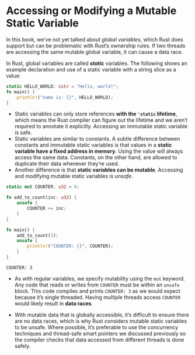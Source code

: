 # Accessing or Modifying a Mutable Static Variable

In this book, we’ve not yet talked about *global variables*, which Rust does support but can be problematic with Rust’s ownership rules. If two threads are accessing the same mutable global variable, it can cause a data race.

In Rust, global variables are called ***static*** variables. The following shows an example declaration and use of a static variable with a string slice as a value:

```rust
static HELLO_WORLD: &str = "Hello, world!";
fn main() {
    println!("name is: {}", HELLO_WORLD);
}
```

* Static variables can only store references **with the `'static` lifetime**, which means the Rust compiler can figure out the lifetime and we aren’t required to annotate it explicitly. Accessing an immutable static variable is safe.
* Static variables are similar to constants. A subtle difference between constants and immutable static variables is that values in a **static variable have a fixed address in memory**. Using the value will always access the same data. Constants, on the other hand, are allowed to duplicate their data whenever they’re used.
* Another difference is that **static variables can be mutable**. Accessing and modifying mutable static variables is *unsafe*.

```rust
static mut COUNTER: u32 = 0;

fn add_to_count(inc: u32) {
    unsafe {
        COUNTER += inc;
    }
}

fn main() {
    add_to_count(3);
    unsafe {
        println!("COUNTER: {}", COUNTER);
    }
}
```

```TXT
COUNTER: 3
```

* As with regular variables, we specify mutability using the `mut` keyword. Any code that reads or writes from `COUNTER` must be within an `unsafe` block. This code compiles and prints `COUNTER: 3` as we would expect because it’s single threaded. Having multiple threads access `COUNTER` would likely result in **data races**.

* With mutable data that is globally accessible, it’s difficult to ensure there are no data races, which is why Rust considers mutable static variables to be unsafe. Where possible, it’s preferable to use the concurrency techniques and thread-safe smart pointers we discussed previously so the compiler checks that data accessed from different threads is done safely.